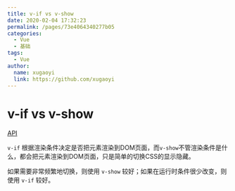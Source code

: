 ```yaml
---
title: v-if vs v-show
date: 2020-02-04 17:32:23
permalink: /pages/73e4064340277b05
categories:
  - Vue
  - 基础
tags:
  - Vue
author:
  name: xugaoyi
  link: https://github.com/xugaoyi
---
```

# v-if vs v-show

[API](https://cn.vuejs.org/v2/guide/conditional.html#v-if-vs-v-show)

`v-if` 根据渲染条件决定是否把元素渲染到DOM页面，而`v-show`不管渲染条件是什么，都会把元素渲染到DOM页面，只是简单的切换CSS的显示隐藏。
<!-- more -->
如果需要非常频繁地切换，则使用 `v-show` 较好；如果在运行时条件很少改变，则使用 `v-if` 较好。
